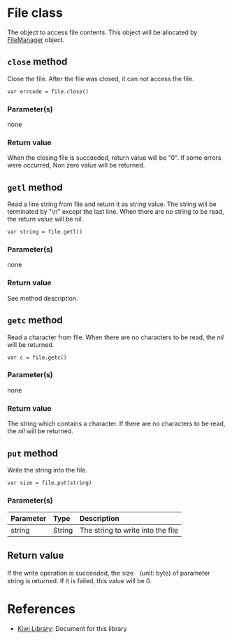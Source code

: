 # File class
The object to access file contents.
This object will be allocated by [FileManager](https://github.com/steelwheels/KiwiScript/blob/master/KiwiLibrary/Document/Class/FileManager.md) object.

## `close` method
Close the file. After the file was closed, it can not access the file.
````
var errcode = file.close()
````
### Parameter(s)
none
### Return value
When the closing file is succeeded, return value will be "0". If some errors were occurred, Non zero value will be returned.

## `getl` method
Read a line string from file and return it as string value. The string will be terminated by "\n" except the last line. When there are no string to be read, the return value will be *nil*.
````
var string = file.getl()
````
### Parameter(s)
none
### Return value
See method description.

## `getc` method
Read a character from file. When there are no characters to be read, the *nil* will be returned.
````
var c = file.getc()
````
### Parameter(s)
none
### Return value
The string which contains a character. If there are no characters to be read, the *nil* will be returned.

## `put` method
Write the string into the file.
```
var size = file.put(string)
```
### Parameter(s)
|Parameter    |Type   |Description                    |
|:---         |:---   |:---                           |
|string       |String |The string to write into the file |
## Return value
If the write operation is succeeded, the size　(unit: byte) of parameter string is returned. If it is failed, this value will be 0.

# References
* [Kiwi Library](https://github.com/steelwheels/KiwiScript/blob/master/KiwiLibrary/Document/Library.md): Document for this library
